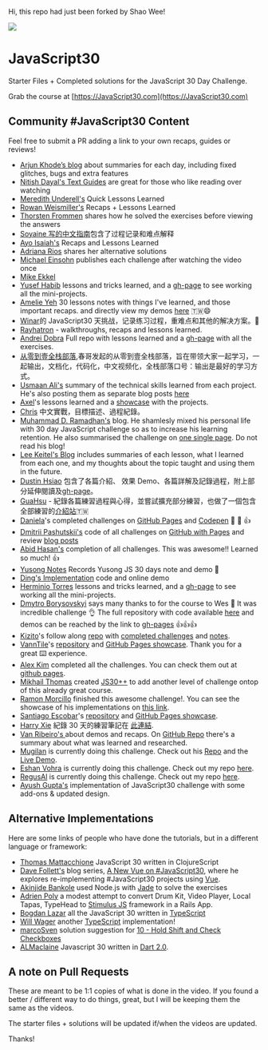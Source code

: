 ﻿Hi, this repo had just been forked by Shao Wee!

![](https://javascript30.com/images/JS3-social-share.png)

# JavaScript30

Starter Files + Completed solutions for the JavaScript 30 Day Challenge.

Grab the course at [https://JavaScript30.com](https://JavaScript30.com)

## Community #JavaScript30 Content

Feel free to submit a PR adding a link to your own recaps, guides or reviews!

- [Arjun Khode’s blog](http://thesagittariusme.blogspot.com/search/label/JS30) about summaries for each day, including fixed glitches, bugs and extra features
- [Nitish Dayal's Text Guides](https://github.com/nitishdayal/JavaScript30) are great for those who like reading over watching
- [Meredith Underell's](http://meredithunderell.com/tag/javascript30/) Quick Lessons Learned
- [Rowan Weismiller's](http://rowanweismiller.com/blog/javascript-30/) Recaps + Lessons Learned
- [Thorsten Frommen](https://tfrommen.de/tag/javascript-30/) shares how he solved the exercises before viewing the answers
- [Soyaine 写的中文指南](https://github.com/soyaine/JavaScript30)包含了过程记录和难点解释
- [Ayo Isaiah's](https://freshman.tech/archive/#javascript30) Recaps and Lessons Learned
- [Adriana Rios](https://stpcollabr8nlstn.github.io/JavaScript30/) shares her alternative solutions
- [Michael Einsohn](http://30daysofjs.michaeleinsohn.com) publishes each challenge after watching the video once
- [Mike Ekkel](https://medium.com/@mike_ekkel/javascript-30-a-30-day-vanilla-js-challenge-6a733fc9f62c#.9frjtaje9)
- [Yusef Habib](https://github.com/yhabib/JavaScript30) lessons and tricks learned, and a [gh-page](https://yhabib.github.io/JavaScript30/) to see working all the mini-projects.
- [Amelie Yeh](https://github.com/amelieyeh/JS30) 30 lessons notes with things I've learned, and those important recaps. and directly view my demos [here](https://amelieyeh.github.io/JS30/) 🇹🇼😄
- [Winar](https://github.com/winar-jin/JavaScript30-Challenge)的 JavaScript30 天挑战，记录练习过程，重难点和其他的解决方案。🎨
- [Rayhatron](https://rayhatron.github.io/blog/) - walkthroughs, recaps and lessons learned.
- [Andrei Dobra](https://github.com/andreidbr/JS30) Full repo with lessons learned and a [gh-page](https://andreidbr.github.io/JS30/) with all the exercises.
- [从零到壹全栈部落](https://github.com/liyuechun/JavaScript30-liyuechun),春哥发起的从零到壹全栈部落，旨在带领大家一起学习，一起输出，文档化，代码化，中文视频化，全栈部落口号：输出是最好的学习方式。
- [Usmaan Ali's](https://github.com/usyyy/javascript/blob/master/JavaScript30/analysis.md) summary of the technical skills learned from each project. He's also posting them as separate blog posts [here](https://medium.com/@usyyy)
- [Axel](https://github.com/afuh/js30)'s lessons learned and a [showcase](https://afuh.github.io/js30/) with the projects.
- [Chris](https://github.com/dwatow/JavaScript30) 中文實戰，目標描述、過程紀錄。
- [Muhammad D. Ramadhan's](https://miayam.github.io) blog. He shamlesly mixed his personal life with 30 day JavaScript challenge so as to increase his learning retention. He also summarised the challenge on [one single page](https://miayam.github.io/js30). Do not read his blog!
- [Lee Keitel's Blog](https://blog.keitel.xyz/categories/javascript30/) includes summaries of each lesson, what I learned from each one, and my thoughts about the topic taught and using them in the future.
- [Dustin Hsiao](https://github.com/dustinhsiao21/Javascript30-dustin) 包含了各篇介紹、 效果 Demo、各篇詳解及記錄過程，附上部分延伸閱讀及[gh-page](https://dustinhsiao21.github.io/Javascript30-dustin/)。
- [GuaHsu](https://github.com/guahsu/JavaScript30) - 紀錄各篇練習過程與心得，並嘗試擴充部分練習，也做了一個包含全部練習的[介紹站](http://guahsu.io/JavaScript30/)🇹🇼
- [Daniela](https://github.com/misslild)'s completed challenges on [GitHub Pages](https://misslild.github.io/WesBos-30day-Coding-challenge/) and [Codepen](https://codepen.io/collection/DapZeP/) :raised_hands: :muscle: :+1:
- [Dmitrii Pashutskii's](https://github.com/guar47) code of all challenges on [GitHub with Pages](https://github.com/guar47/javascript30Summary) and review [blog posts](https://blog.dpashutskii.com/tag/javascript30/)
- [Abid Hasan's](https://github.com/sabidhasan/javascript-30) completion of all challenges. This was awesome!! Learned so much! :+1:
- [Yusong Notes](https://sky172839465.github.io/course/js30) Records Yusong JS 30 days note and demo :star2:
- [Ding's Implementation](https://github.com/Ding-Fan/javascript30) code and online demo
- [Herminio Torres](https://github.com/herminiotorres/JavaScript30) lessons and tricks learned, and a [gh-page](https://herminiotorres.github.io/JavaScript30/) to see working all the mini-projects.
- [Dmytro Borysovskyi](https://github.com/dimabory) says many thanks to for the course to Wes 🤝 It was incredible challenge 👌 The full repository with code available [here](https://github.com/dimabory/dimabory.github.io/tree/gh-pages/src/components/JavaScript30Days) and demos can be reached by the link to [gh-pages](https://dimabory.github.io/#/js30days) 👍👍👍
- [Kizito](https://github.com/akhilome/)'s follow along [repo](https://github.com/akhilome/js30) with [completed challenges](https://akhilome.github.io/js30) and [notes](https://akhilome.github.io/js30/notes).
- [VannTile](https://github.com/vanntile)'s [repository](https://github.com/vanntile/JavaScript30) and [GitHub Pages showcase](https://vanntile.github.io/JavaScript30/). Thank you for a great ⌨️ experience.
- [Alex Kim](https://github.com/Alex-K1m/js30-challenge) completed all the challenges. You can check them out at [github pages](https://alex-k1m.github.io/js30-challenge/).
- [Mikhail Thomas](https://github.com/seckela) created [JS30++](https://github.com/seckela/js30plusplus) to add another level of challenge ontop of this already great course.
- [Ramon Morcillo](https://github.com/reymon359/JavaScript30) finished this awesome challenge!. You can see the showcase of his implementations on [this link](https://reymon359.github.io/JavaScript30/).
- [Santiago Escobar](https://github.com/sescobar99)'s [repository](https://github.com/sescobar99/javascript30-challenge) and [GitHub Pages showcase](https://sescobar99.github.io/javascript30-challenge/).
- [Harry Xie](https://github.com/a90100/JavaScript30) 紀錄 30 天的練習筆記在 [此連結](https://github.com/a90100/JavaScript30).
- [ Van Ribeiro's ](https://vanribeiro-30daysofjavascript.netlify.app/) about demos and recaps. On [GitHub Repo](https://github.com/vanribeiro/30days-Of-JavaScript) there's a summary about what was learned and researched.
- [Mugilan](https://github.com/Mugilan-Codes) is currently doing this challenge. Check out his [Repo](https://github.com/Mugilan-Codes/javascript-30) and the [Live Demo](https://mugilan-codes.github.io/javascript-30/).
- [Eshan Vohra](https://github.com/eshanvohra) is currently doing this challenge. Check out my repo [here](https://github.com/eshanvohra/JavaScript30).
- [RegusAl](https://github.com/RegusAl) is currently doing this challenge. Check out my repo [here](https://github.com/RegusAl/JavaScript30).
- [Ayush Gupta's](https://javascript30.ayushgupta.tech/) implementation of JavaScript30 challenge with some add-ons & updated design.

## Alternative Implementations

Here are some links of people who have done the tutorials, but in a different language or framework:

- [Thomas Mattacchione](https://github.com/tkjone/clojurescript-30) JavaScript 30 written in ClojureScript
- [Dave Follett's](https://github.com/davefollett) blog series, [A New Vue on #JavaScript30](https://davefollett.io/categories/a-new-vue-on-javascript30/), where he explores re-implementing #JavaScript30 projects using [Vue](https://vuejs.org).
- [Akinjide Bankole](https://github.com/akinjide/JS30days) used Node.js with [Jade](http://jadelang.net) to solve the exercises
- [Adrien Poly](https://github.com/adrienpoly/javascript30-stimulus) a modest attempt to convert Drum Kit, Video Player, Local Tapas, TypeHead to [Stimulus JS](https://stimulusjs.org/) framework in a Rails App.
- [Bogdan Lazar](https://github.com/tricinel/TypeScript30) all the JavaScript 30 written in [TypeScript](https://www.typescriptlang.org/)
- [Will Wager](https://github.com/wwags33/JavaScript30) another [TypeScript](https://www.typescriptlang.org/) implementation!
- [marcoSven](https://github.com/marcoSven) solution suggestion for [10 - Hold Shift and Check Checkboxes](https://github.com/marcoSven/JavaScript30/blob/master/10%20-%20Hold%20Shift%20and%20Check%20Checkboxes/index-FINISHED.html)
- [ALMaclaine](https://github.com/almaclaine) Javascript 30 written in [Dart 2.0](https://github.com/ALMaclaine/Dart30).

## A note on Pull Requests

These are meant to be 1:1 copies of what is done in the video. If you found a better / different way to do things, great, but I will be keeping them the same as the videos.

The starter files + solutions will be updated if/when the videos are updated.

Thanks!
